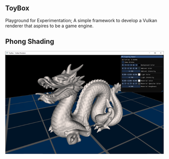 ## ToyBox
Playground for Experimentation; A simple framework to develop a Vulkan renderer that aspires to be a game engine.

## Phong Shading
![Image01](Docs/Images/ReadMe-BlinnPhong.png)
